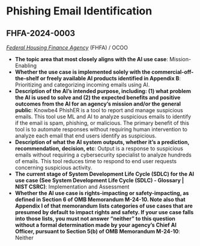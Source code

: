 # Phishing Email Identification
## FHFA-2024-0003
_[Federal Housing Finance Agency](<../3_agency/Federal Housing Finance Agency.md>)_ (FHFA) / OCOO


+ **The topic area that most closely aligns with the AI use case**: Mission-Enabling
+ **Whether the use case is implemented solely with the commercial-off-the-shelf or freely available AI products identified in Appendix B**: Prioritizing and categorizing incoming emails using AI.
+ **Description of the AI’s intended purpose, including: (1) what problem the AI is used to solve and (2) the expected benefits and positive outcomes from the AI for an agency’s mission and/or the general public**: Knowbe4 PhishER is a tool to report and manage suspicious emails. This tool use ML and AI to analyze suspicious emails to identify if the email is spam, phishing, or malicious. The primary benefit of this tool is to automate responses without requiring human intervention to analyze each email that end users identify as suspicious.
+ **Description of what the AI system outputs, whether it’s a prediction, recommendation, decision, etc**: Output is a response to suspicious emails without requiring a cybersecurity specialist to analyze hundreds of emails. This tool reduces time to respond to end user requests concerning suspicious activity.
+ **The current stage of System Development Life Cycle (SDLC) for the AI use case (See System Development Life Cycle (SDLC) - Glossary | NIST CSRC)**: Implementation and Assessment
+ **Whether the AI use case is rights-impacting or safety-impacting, as defined in Section 6 of OMB Memorandum M-24-10. Note also that Appendix I of that memorandum lists categories of use cases that are presumed by default to impact rights and safety. If your use case falls into those lists, you must not answer “neither” to this question without a formal determination made by your agency’s Chief AI Officer, pursuant to Section 5(b) of OMB Memorandum M-24-10**: Neither